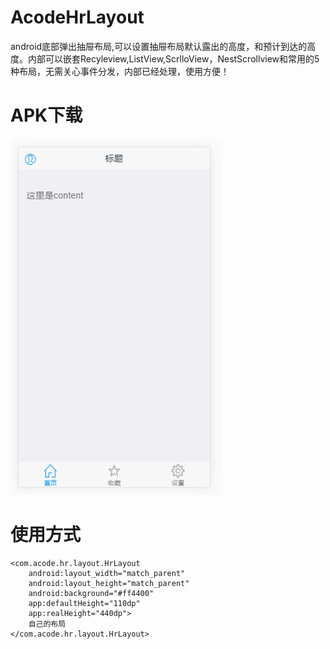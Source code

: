 # AcodeHrLayout
android底部弹出抽屉布局,可以设置抽屉布局默认露出的高度，和预计到达的高度。内部可以嵌套Recyleview,ListView,ScrlloView，NestScrollview和常用的5种布局，无需关心事件分发，内部已经处理，使用方便！
# APK下载
![Image text](https://raw.githubusercontent.com/hongmaju/light7Local/master/img/productShow/20170518152848.png)
# 使用方式
    <com.acode.hr.layout.HrLayout
        android:layout_width="match_parent"
        android:layout_height="match_parent"
        android:background="#ff4400"
        app:defaultHeight="110dp"
        app:realHeight="440dp">
        自己的布局
    </com.acode.hr.layout.HrLayout>

